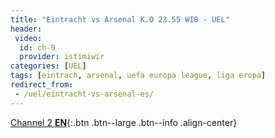 ```yaml
---
title: "Eintracht vs Arsenal K.O 23.55 WIB - UEL"
header:
 video:
  id: ch-9
  provider: istimiwir
categories: [UEL]
tags: [eintrach, arsenal, uefa europa league, liga eropa]
redirect_from:
 - /uel/eintracht-vs-arsenal-es/
---
```


[Channel 2 **EN**](/uel/eintracht-vs-arsenal/){:.btn .btn--large .btn--info .align-center}

